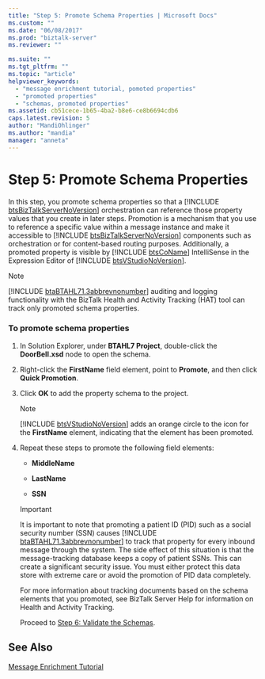 ```yaml
---
title: "Step 5: Promote Schema Properties | Microsoft Docs"
ms.custom: ""
ms.date: "06/08/2017"
ms.prod: "biztalk-server"
ms.reviewer: ""

ms.suite: ""
ms.tgt_pltfrm: ""
ms.topic: "article"
helpviewer_keywords: 
  - "message enrichment tutorial, pomoted properties"
  - "promoted properties"
  - "schemas, promoted properties"
ms.assetid: cb51cece-1b65-4ba2-b8e6-ce8b6694cdb6
caps.latest.revision: 5
author: "MandiOhlinger"
ms.author: "mandia"
manager: "anneta"
---
```

# Step 5: Promote Schema Properties
In this step, you promote schema properties so that a [!INCLUDE [btsBizTalkServerNoVersion](../../includes/btsbiztalkservernoversion-md.md)] orchestration can reference those property values that you create in later steps. Promotion is a mechanism that you use to reference a specific value within a message instance and make it accessible to [!INCLUDE [btsBizTalkServerNoVersion](../../includes/btsbiztalkservernoversion-md.md)] components such as orchestration or for content-based routing purposes. Additionally, a promoted property is visible by [!INCLUDE [btsCoName](../../includes/btsconame-md.md)] IntelliSense in the Expression Editor of [!INCLUDE [btsVStudioNoVersion](../../includes/btsvstudionoversion-md.md)].  
  
> [!NOTE]
>  [!INCLUDE [btaBTAHL71.3abbrevnonumber](../../includes/btabtahl71-3abbrevnonumber-md.md)] auditing and logging functionality with the BizTalk Health and Activity Tracking (HAT) tool can track only promoted schema properties.  
  
### To promote schema properties  
  
1. In Solution Explorer, under **BTAHL7 Project**, double-click the **DoorBell.xsd** node to open the schema.  
  
2. Right-click the **FirstName** field element, point to **Promote**, and then click **Quick Promotion**.  
  
3. Click **OK** to add the property schema to the project.  
  
   > [!NOTE]
   >  [!INCLUDE [btsVStudioNoVersion](../../includes/btsvstudionoversion-md.md)] adds an orange circle to the icon for the <strong>FirstName</strong> element, indicating that the element has been promoted.  
  
4. Repeat these steps to promote the following field elements:  
  
   -   **MiddleName**  
  
   -   **LastName**  
  
   -   **SSN**  
  
   > [!IMPORTANT]
   >  It is important to note that promoting a patient ID (PID) such as a social security number (SSN) causes [!INCLUDE [btaBTAHL71.3abbrevnonumber](../../includes/btabtahl71-3abbrevnonumber-md.md)] to track that property for every inbound message through the system. The side effect of this situation is that the message-tracking database keeps a copy of patient SSNs. This can create a significant security issue. You must either protect this data store with extreme care or avoid the promotion of PID data completely.  
  
    For more information about tracking documents based on the schema elements that you promoted, see BizTalk Server Help for information on Health and Activity Tracking.  
  
   Proceed to [Step 6: Validate the Schemas](../../adapters-and-accelerators/accelerator-hl7/step-6-validate-the-schemas.md).  
  
## See Also  
 [Message Enrichment Tutorial](../../adapters-and-accelerators/accelerator-hl7/message-enrichment-tutorial.md)